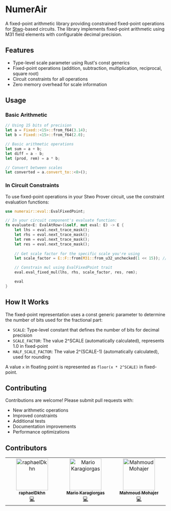 # NumerAir

A fixed-point arithmetic library providing constrained fixed-point operations for [Stwo](https://github.com/starkware-libs/stwo.git)-based circuits.
The library implements fixed-point arithmetic using M31 field elements with configurable decimal precision.

## Features

- Type-level scale parameter using Rust's const generics
- Fixed-point operations (addition, subtraction, multiplication, reciprocal, square root)
- Circuit constraints for all operations
- Zero memory overhead for scale information

## Usage

### Basic Arithmetic

```rust
// Using 15 bits of precision
let a = Fixed::<15>::from_f64(3.14);
let b = Fixed::<15>::from_f64(2.0);

// Basic arithmetic operations
let sum = a + b;
let diff = a - b;
let (prod, rem) = a * b;

// Convert between scales
let converted = a.convert_to::<8>();
```

### In Circuit Constraints

To use fixed-point operations in your Stwo Prover circuit, use the constraint evaluation functions:

```rust
use numerair::eval::EvalFixedPoint;

// In your circuit component's evaluate function:
fn evaluate<E: EvalAtRow>(&self, mut eval: E) -> E {
    let lhs = eval.next_trace_mask();
    let rhs = eval.next_trace_mask();
    let rem = eval.next_trace_mask();
    let res = eval.next_trace_mask();
    
    // Get scale factor for the specific scale you're using
    let scale_factor = E::F::from(M31::from_u32_unchecked(1 << 15)); // For Fixed<15>

    // Constrain mul using EvalFixedPoint trait
    eval.eval_fixed_mul(lhs, rhs, scale_factor, res, rem);

    eval
}
```

## How It Works

The fixed-point representation uses a const generic parameter to determine the number of bits used for the fractional part:

- `SCALE`: Type-level constant that defines the number of bits for decimal precision
- `SCALE_FACTOR`: The value 2^SCALE (automatically calculated), represents 1.0 in fixed-point
- `HALF_SCALE_FACTOR`: The value 2^(SCALE-1) (automatically calculated), used for rounding

A value `x` in floating point is represented as `floor(x * 2^SCALE)` in fixed-point.

## Contributing

Contributions are welcome! Please submit pull requests with:

- New arithmetic operations
- Improved constraints
- Additional tests
- Documentation improvements
- Performance optimizations

## Contributors

 <!-- ALL-CONTRIBUTORS-LIST:START - Do not remove or modify this section -->
<!-- prettier-ignore-start -->
<!-- markdownlint-disable -->
 <table>
  <tbody>
    <tr>
      <td align="center" valign="top" width="14.28%"><a href="https://github.com/raphaelDkhn"><img src="https://avatars.githubusercontent.com/u/113879115?v=4?s=100" width="100px;" alt="raphaelDkhn"/><br /><sub><b>raphaelDkhn</b></sub></a><br /><a href="https://github.com/gizatechxyz/NumerAIR/commits?author=raphaelDkhn" title="Code">💻</a></td>
      <td align="center" valign="top" width="14.28%"><a href="https://github.com/blewater"><img src="https://avatars.githubusercontent.com/u/2580304?v=4?s=100" width="100px;" alt="Mario Karagiorgas"/><br /><sub><b>Mario Karagiorgas</b></sub></a><br /><a href="https://github.com/gizatechxyz/NumerAIR/commits?author=blewater" title="Code">💻</a></td>
      <td align="center" valign="top" width="14.28%"><a href="https://medium.com/@mahmohajer3"><img src="https://avatars.githubusercontent.com/u/89094323?v=4?s=100" width="100px;" alt="Mahmoud Mohajer"/><br /><sub><b>Mahmoud Mohajer</b></sub></a><br /><a href="https://github.com/gizatechxyz/NumerAIR/commits?author=MahmoudMohajer" title="Code">💻</a></td>
    </tr>
  </tbody>
</table>

<!-- markdownlint-restore -->
<!-- prettier-ignore-end -->

<!-- ALL-CONTRIBUTORS-LIST:END -->
